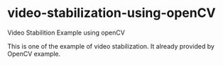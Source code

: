 # video-stabilization-using-openCV

Video Stabilition Example using openCV

This is one of the example of video stabilization. It already provided by OpenCV example. 
